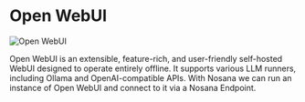 # Open WebUI

![Open WebUI](https://raw.githubusercontent.com/nosana-ci/templates/refs/heads/main/templates/Open-webui-ollama/openwebui.gif)

Open WebUI is an extensible, feature-rich, and user-friendly self-hosted WebUI designed to operate entirely offline. It supports various LLM runners, including Ollama and OpenAI-compatible APIs. With Nosana we can run an instance of Open WebUI and connect to it via a Nosana Endpoint.
